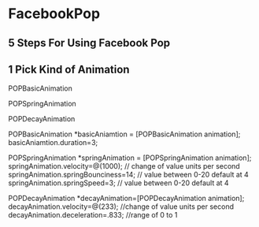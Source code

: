 <h1>FacebookPop</h1>


## 5 Steps For Using Facebook Pop



## 1 Pick Kind of Animation

 POPBasicAnimation 
 
 POPSpringAnimation 
 
 POPDecayAnimation



 POPBasicAnimation *basicAniamtion = [POPBasicAnimation animation];
 basicAniamtion.duration=3;
 


 
 POPSpringAnimation *springAnimation = [POPSpringAnimation animation];
 springAnimation.velocity=@(1000);       // change of value units per second
 springAnimation.springBounciness=14;    // value between 0-20 default at 4
 springAnimation.springSpeed=3;     // value between 0-20 default at 4
 



 
 POPDecayAnimation *decayAnimation=[POPDecayAnimation animation];
 decayAnimation.velocity=@(233); //change of value units per second
 decayAnimation.deceleration=.833; //range of 0 to 1


